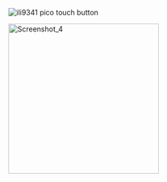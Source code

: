 ![ili9341 pico touch button](https://github.com/offpic/ILI9341-RASPBERRY-PI-PICO-TOUCH-BUTTON-LED/assets/31142397/611ac668-c07c-45d4-a281-cbc3593af227)

<img width="298" alt="Screenshot_4" src="https://github.com/offpic/ILI9341-RASPBERRY-PI-PICO-TOUCH-BUTTON-LED/assets/31142397/15f29885-7152-4602-b60a-011f59f264e7">
